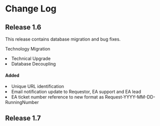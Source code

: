# Change Log



## Release 1.6
This release contains database migration and bug fixes.

Technology Migration
<li>Technical Upgrade</li>
<li>Database Decoupling</li>

#### Added

<li>Unique URL identification</li>
<li>Email notification update to Requestor, EA support and EA lead</li>
<li>EA ticket number reference to new format as Request-YYYY-MM-DD-RunningNumber</li>

## Release 1.7
